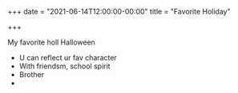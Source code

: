 +++
date = "2021-06-14T12:00:00-00:00"
title = "Favorite Holiday"

+++

My favorite holl
Halloween
- U can reflect ur fav character
- With friendsm, school spirit
- Brother
-
